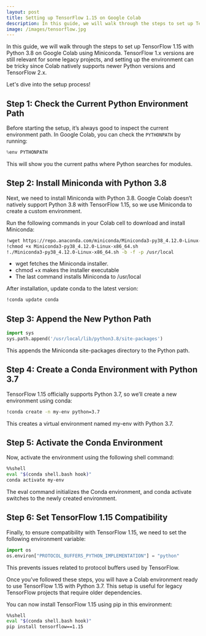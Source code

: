 ```yaml
---
layout: post
title: Setting up TensorFlow 1.15 on Google Colab
description: In this guide, we will walk through the steps to set up TensorFlow 1.15 with Python 3.8 on Google Colab using Miniconda.
image: /images/tensorflow.jpg
---
```


In this guide, we will walk through the steps to set up TensorFlow 1.15 with Python 3.8 on Google Colab using Miniconda.
TensorFlow 1.x versions are still relevant for some legacy projects, and setting up the environment can be tricky since Colab natively supports newer Python versions and TensorFlow 2.x.

Let's dive into the setup process!

## Step 1: Check the Current Python Environment Path

Before starting the setup, it’s always good to inspect the current environment path. In Google Colab, you can check the `PYTHONPATH` by running:

```python
%env PYTHONPATH
```
This will show you the current paths where Python searches for modules.

## Step 2: Install Miniconda with Python 3.8

Next, we need to install Miniconda with Python 3.8. Google Colab doesn’t natively support Python 3.8 with TensorFlow 1.15, so we use Miniconda to create a custom environment.

Run the following commands in your Colab cell to download and install Miniconda:
```bash
!wget https://repo.anaconda.com/miniconda/Miniconda3-py38_4.12.0-Linux-x86_64.sh
!chmod +x Miniconda3-py38_4.12.0-Linux-x86_64.sh
!./Miniconda3-py38_4.12.0-Linux-x86_64.sh -b -f -p /usr/local
```
* wget fetches the Miniconda installer.
* chmod +x makes the installer executable
* The last command installs Miniconda to /usr/local

After installation, update conda to the latest version:

```bash
!conda update conda
```

## Step 3: Append the New Python Path
```python
import sys
sys.path.append('/usr/local/lib/python3.8/site-packages')
```
This appends the Miniconda site-packages directory to the Python path.

## Step 4: Create a Conda Environment with Python 3.7

TensorFlow 1.15 officially supports Python 3.7, so we’ll create a new environment using conda:
```bash
!conda create -n my-env python=3.7
```
This creates a virtual environment named my-env with Python 3.7.

## Step 5: Activate the Conda Environment
Now, activate the environment using the following shell command:
```bash
%%shell
eval "$(conda shell.bash hook)"
conda activate my-env
```
The eval command initializes the Conda environment, and conda activate switches to the newly created environment.

## Step 6: Set TensorFlow 1.15 Compatibility
Finally, to ensure compatibility with TensorFlow 1.15, we need to set the following environment variable:
```python
import os
os.environ["PROTOCOL_BUFFERS_PYTHON_IMPLEMENTATION"] = "python"
```
This prevents issues related to protocol buffers used by TensorFlow.

Once you’ve followed these steps, you will have a Colab environment ready to use TensorFlow 1.15 with Python 3.7. This setup is useful for legacy TensorFlow projects that require older dependencies.

You can now install TensorFlow 1.15 using pip in this environment:
```bash
%%shell
eval "$(conda shell.bash hook)"
pip install tensorflow==1.15
```
